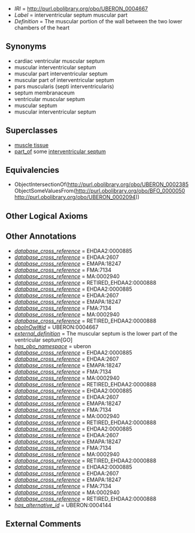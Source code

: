  * *IRI* = http://purl.obolibrary.org/obo/UBERON_0004667
 * *Label* = interventricular septum muscular part
 * *Definition* = The muscular portion of the wall between the two lower chambers of the heart

## Synonyms

 * cardiac ventricular muscular septum
 * muscular interventricular septum
 * muscular part interventricular septum
 * muscular part of interventricular septum
 * pars muscularis (septi interventricularis)
 * septum membranaceum
 * ventricular muscular septum
 * muscular septum
 * muscular interventricular septum

## Superclasses

 * [muscle tissue](../../UBERON/85/UBERON_0002385.md)
 * [part_of](../../BFO/50/BFO_0000050.md) some [interventricular septum](../../UBERON/94/UBERON_0002094.md)

## Equivalencies

 * ObjectIntersectionOf(<http://purl.obolibrary.org/obo/UBERON_0002385> ObjectSomeValuesFrom(<http://purl.obolibrary.org/obo/BFO_0000050> <http://purl.obolibrary.org/obo/UBERON_0002094>))

## Other Logical Axioms


## Other Annotations

 * *[database_cross_reference](../../ef/oboInOwl#hasDbXref.md)* = EHDAA2:0000885
 * *[database_cross_reference](../../ef/oboInOwl#hasDbXref.md)* = EHDAA:2607
 * *[database_cross_reference](../../ef/oboInOwl#hasDbXref.md)* = EMAPA:18247
 * *[database_cross_reference](../../ef/oboInOwl#hasDbXref.md)* = FMA:7134
 * *[database_cross_reference](../../ef/oboInOwl#hasDbXref.md)* = MA:0002940
 * *[database_cross_reference](../../ef/oboInOwl#hasDbXref.md)* = RETIRED_EHDAA2:0000888
 * *[database_cross_reference](../../ef/oboInOwl#hasDbXref.md)* = EHDAA2:0000885
 * *[database_cross_reference](../../ef/oboInOwl#hasDbXref.md)* = EHDAA:2607
 * *[database_cross_reference](../../ef/oboInOwl#hasDbXref.md)* = EMAPA:18247
 * *[database_cross_reference](../../ef/oboInOwl#hasDbXref.md)* = FMA:7134
 * *[database_cross_reference](../../ef/oboInOwl#hasDbXref.md)* = MA:0002940
 * *[database_cross_reference](../../ef/oboInOwl#hasDbXref.md)* = RETIRED_EHDAA2:0000888
 * *[oboInOwl#id](../../id/oboInOwl#id.md)* = UBERON:0004667
 * *[external_definition](../../UBPROP/01/UBPROP_0000001.md)* = The muscular septum is the lower part of the ventricular septum[GO]
 * *[has_obo_namespace](../../ce/oboInOwl#hasOBONamespace.md)* = uberon
 * *[database_cross_reference](../../ef/oboInOwl#hasDbXref.md)* = EHDAA2:0000885
 * *[database_cross_reference](../../ef/oboInOwl#hasDbXref.md)* = EHDAA:2607
 * *[database_cross_reference](../../ef/oboInOwl#hasDbXref.md)* = EMAPA:18247
 * *[database_cross_reference](../../ef/oboInOwl#hasDbXref.md)* = FMA:7134
 * *[database_cross_reference](../../ef/oboInOwl#hasDbXref.md)* = MA:0002940
 * *[database_cross_reference](../../ef/oboInOwl#hasDbXref.md)* = RETIRED_EHDAA2:0000888
 * *[database_cross_reference](../../ef/oboInOwl#hasDbXref.md)* = EHDAA2:0000885
 * *[database_cross_reference](../../ef/oboInOwl#hasDbXref.md)* = EHDAA:2607
 * *[database_cross_reference](../../ef/oboInOwl#hasDbXref.md)* = EMAPA:18247
 * *[database_cross_reference](../../ef/oboInOwl#hasDbXref.md)* = FMA:7134
 * *[database_cross_reference](../../ef/oboInOwl#hasDbXref.md)* = MA:0002940
 * *[database_cross_reference](../../ef/oboInOwl#hasDbXref.md)* = RETIRED_EHDAA2:0000888
 * *[database_cross_reference](../../ef/oboInOwl#hasDbXref.md)* = EHDAA2:0000885
 * *[database_cross_reference](../../ef/oboInOwl#hasDbXref.md)* = EHDAA:2607
 * *[database_cross_reference](../../ef/oboInOwl#hasDbXref.md)* = EMAPA:18247
 * *[database_cross_reference](../../ef/oboInOwl#hasDbXref.md)* = FMA:7134
 * *[database_cross_reference](../../ef/oboInOwl#hasDbXref.md)* = MA:0002940
 * *[database_cross_reference](../../ef/oboInOwl#hasDbXref.md)* = RETIRED_EHDAA2:0000888
 * *[database_cross_reference](../../ef/oboInOwl#hasDbXref.md)* = EHDAA2:0000885
 * *[database_cross_reference](../../ef/oboInOwl#hasDbXref.md)* = EHDAA:2607
 * *[database_cross_reference](../../ef/oboInOwl#hasDbXref.md)* = EMAPA:18247
 * *[database_cross_reference](../../ef/oboInOwl#hasDbXref.md)* = FMA:7134
 * *[database_cross_reference](../../ef/oboInOwl#hasDbXref.md)* = MA:0002940
 * *[database_cross_reference](../../ef/oboInOwl#hasDbXref.md)* = RETIRED_EHDAA2:0000888
 * *[has_alternative_id](../../Id/oboInOwl#hasAlternativeId.md)* = UBERON:0004144

## External Comments

